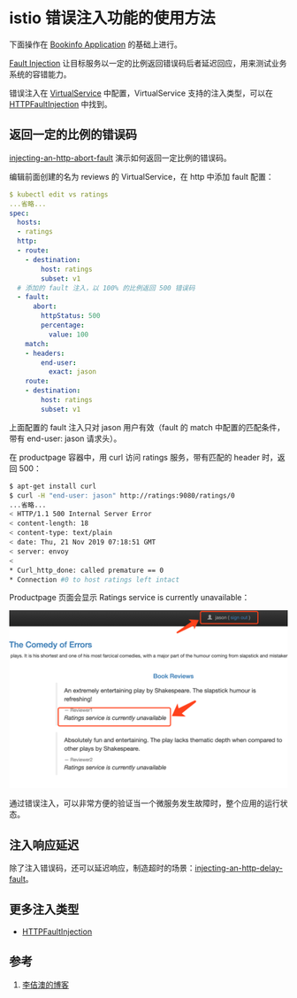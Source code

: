 <!-- toc -->
# istio 错误注入功能的使用方法

下面操作在 [Bookinfo Application](./bookinfo.md) 的基础上进行。

[Fault Injection][1] 让目标服务以一定的比例返回错误码后者延迟回应，用来测试业务系统的容错能力。

错误注入在 [VirtualService](./vsvc.md) 中配置，VirtualService 支持的注入类型，可以在 [HTTPFaultInjection][5] 中找到。 

## 返回一定的比例的错误码

[injecting-an-http-abort-fault][3] 演示如何返回一定比例的错误码。

编辑前面创建的名为 reviews 的 VirtualService，在 http 中添加 fault 配置：

```yaml
$ kubectl edit vs ratings
...省略...
spec:
  hosts:
  - ratings
  http:
  - route:
    - destination:
        host: ratings
        subset: v1
  # 添加的 fault 注入，以 100% 的比例返回 500 错误码
  - fault:
      abort:
        httpStatus: 500
        percentage:
          value: 100
    match:
    - headers:
        end-user:
          exact: jason
    route:
    - destination:
        host: ratings
        subset: v1
```

上面配置的 fault 注入只对 jason 用户有效（fault 的 match 中配置的匹配条件，带有 end-user: jason 请求头）。

在 productpage 容器中，用 curl 访问 ratings 服务，带有匹配的 header 时，返回 500：

```sh
$ apt-get install curl
$ curl -H "end-user: jason" http://ratings:9080/ratings/0
...省略...
< HTTP/1.1 500 Internal Server Error
< content-length: 18
< content-type: text/plain
< date: Thu, 21 Nov 2019 07:18:51 GMT
< server: envoy
<
* Curl_http_done: called premature == 0
* Connection #0 to host ratings left intact
```

Productpage 页面会显示 Ratings service is currently unavailable：

![错误注入后的页面](../img/istio/fault.png)

通过错误注入，可以非常方便的验证当一个微服务发生故障时，整个应用的运行状态。

## 注入响应延迟

除了注入错误码，还可以延迟响应，制造超时的场景：[injecting-an-http-delay-fault][4]。

## 更多注入类型

* [HTTPFaultInjection][5] 

## 参考

1. [李佶澳的博客][1]

[1]: https://www.lijiaocn.com "李佶澳的博客"
[2]: https://istio.io/docs/tasks/traffic-management/fault-injection/ "Fault Injection"
[3]: https://istio.io/docs/tasks/traffic-management/fault-injection/#injecting-an-http-abort-fault "injecting-an-http-abort-fault"
[4]: https://istio.io/docs/tasks/traffic-management/fault-injection/#injecting-an-http-delay-fault "injecting-an-http-delay-fault"
[5]: https://istio.io/docs/reference/config/networking/virtual-service/#HTTPFaultInjection "HTTPFaultInjection"
